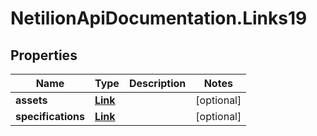 # NetilionApiDocumentation.Links19

## Properties
Name | Type | Description | Notes
------------ | ------------- | ------------- | -------------
**assets** | [**Link**](Link.md) |  | [optional] 
**specifications** | [**Link**](Link.md) |  | [optional] 


